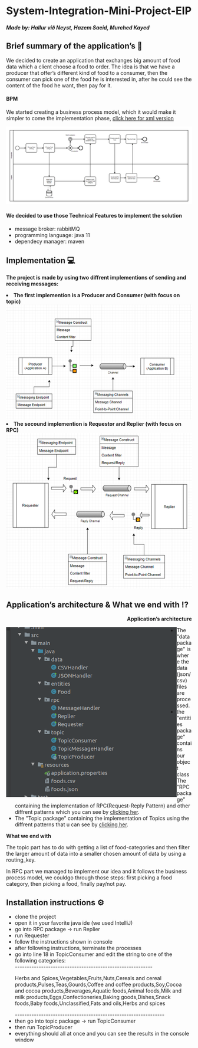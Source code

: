 # System-Integration-Mini-Project-EIP

<h5>Made by: Hallur við Neyst, Hazem Saeid, Murched Kayed</h5>

<h2>Brief summary of the application’s <g-emoji class="g-emoji" alias="page_with_curl" fallback-src="https://github.githubassets.com/images/icons/emoji/unicode/1f4c3.png">📃</g-emoji></h2>

<p>
  We decided to create an application that exchanges big amount of food data which a client choose a food to order. The idea is that we have a producer that offer’s different kind of food to a consumer, then the consumer can pick one of the food he is interested in, after he could see the content of the food he want, then pay for it.
  
  <h4>BPM</h4>
  
  We started creating a business process model, which it would make it simpler to come the implementation phase, <a href="https://github.com/Mokayed/System-Integration-Mini-Project-EIP/blob/master/Food.bpmn">click here for xml version</a>
</p>
<img src="https://github.com/Mokayed/System-Integration-Mini-Project-EIP/blob/master/FoodBPMN.png"/>

  
  
  <h4> We decided to use those Technical Features to implement the solution </h4>

  <ul>
  <li>message broker: rabbitMQ</li>
  <li>programming language: java 11</li>
  <li>dependecy manager: maven</li>
</ul>

<h2>Implementation <g-emoji class="g-emoji" alias="computer" fallback-src="https://github.githubassets.com/images/icons/emoji/unicode/1f4bb.png">💻</g-emoji></h2>

<strong>The project is made by using two diffrent implementions of sending and receiving messages:</strong>

  <li><strong>The first implemention is a Producer and Consumer (with focus on topic)</strong></li>
  <img src="https://github.com/Mokayed/System-Integration-Mini-Project-EIP/blob/master/TOPIC.PNG"/>
  <li><strong>The secound implemention is Requestor and Replier (with focus on RPC)</strong></li>
  <img src="https://github.com/Mokayed/System-Integration-Mini-Project-EIP/blob/master/rpc.PNG"/>
    
  <h2>Application’s architecture & What we end with <g-emoji class="g-emoji" alias="interrobang" fallback-src="https://github.githubassets.com/images/icons/emoji/unicode/2049.png">⁉️</g-emoji></h2>
  
  
  <p align="right"><strong>Application’s architecture</strong></p>
  
  <img src="https://github.com/Mokayed/System-Integration-Mini-Project-EIP/blob/master/image.png" align="left"/>


  <ul>
  <li>
  The "data package" is where the data (json/csv) files are processed.
  </li>
  <li>
  the "entities package" contains our object class
  </li>
 The "RPC package" containing the implementation of RPC(Request-Reply Pattern) and other diffrent patterns which you can see by <a href="https://github.com/Mokayed/System-Integration-Mini-Project-EIP/blob/master/rpc.PNG">clicking her</a>. 
  
  <li>
 The "Topic package" containing the implementation of Topics using the diffrent patterns that u can see by <a href="https://github.com/Mokayed/System-Integration-Mini-Project-EIP/blob/master/TOPIC.PNG">clicking her</a>.
  </li>
</ul>

<strong>What we end with</strong>
  
  The topic part has to do with getting a list of food-categories and then filter the larger
  amount of data into a smaller chosen amount of data by using a routing_key.
  
  In RPC part we managed to implement our idea and it follows the business process model, we couldgo through those steps: first picking a food category, then picking a food, finally pay/not pay.
  

<h2>Installation instructions <g-emoji class="g-emoji" alias="gear" fallback-src="https://github.githubassets.com/images/icons/emoji/unicode/2699.png">⚙️</g-emoji></h2>
<ul>
  <li>clone the project</li>
  <li>open it in your favorite java ide (we used IntelliJ)</li>
  <li>go into RPC package -> run Replier </li> 
  <li>run Requester</li>
  <li>follow the instructions shown in console</li>
  <li>after following instructions, terminate the processes</li>
  <li>go into line 18 in TopicConsumer and edit the string to one of the following categories:</li>
  ----------------------------------------------------------
  <p>Herbs and Spices,Vegetables,Fruits,Nuts,Cereals and cereal products,Pulses,Teas,Gourds,Coffee and coffee products,Soy,Cocoa and cocoa products,Beverages,Aquatic foods,Animal foods,Milk and milk products,Eggs,Confectioneries,Baking goods,Dishes,Snack foods,Baby foods,Unclassified,Fats and oils,Herbs and spices</p>
  ---------------------------------------------------------------
  <li>then go into topic package -> run TopicConsumer </li>
  <li>then run TopicProducer</li>
  <li>everything should all at once and you can see the results in the console window</li>
</ul>


